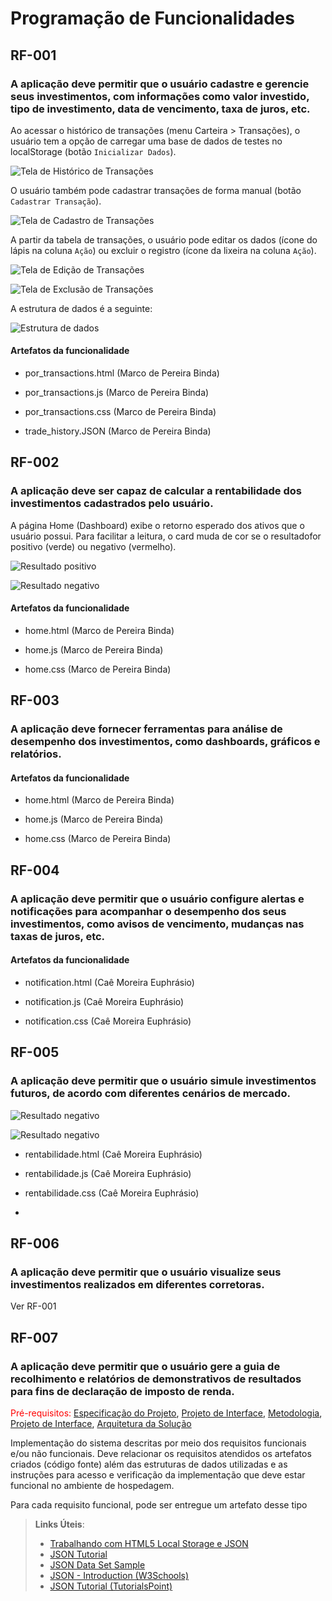 # Programação de Funcionalidades

## RF-001 

### A aplicação deve permitir que o usuário cadastre e gerencie seus investimentos, com informações como valor investido, tipo de investimento, data de vencimento, taxa de juros, etc.

Ao acessar o histórico de transações (menu Carteira > Transações), o usuário tem a opção de carregar uma base de dados de testes no localStorage (botão `Inicializar Dados`). 

![Tela de Histórico de Transações](img/rf_01_transacoes.png)

O usuário também pode cadastrar transações de forma manual (botão `Cadastrar Transação`).

![Tela de Cadastro de Transações](img/rf_01_cadastrar_transacoes.png)

A partir da tabela de transações, o usuário pode editar os dados (ícone do lápis na coluna `Ação`) ou excluir o registro (ícone da lixeira na coluna `Ação`). 

![Tela de Edição de Transações](img/rf_01_editar_transacoes.png)

![Tela de Exclusão de Transações](img/rf_01_excluir_transacoes.png)

A estrutura de dados é a seguinte:

![Estrutura de dados](img/rf_04_estrutura_dados.png)


#### Artefatos da funcionalidade

- por_transactions.html (Marco de Pereira Binda)

- por_transactions.js (Marco de Pereira Binda)

- por_transactions.css (Marco de Pereira Binda)

- trade_history.JSON (Marco de Pereira Binda)

## RF-002 

### A aplicação deve ser capaz de calcular a rentabilidade dos investimentos cadastrados pelo usuário.

A página Home (Dashboard) exibe o retorno esperado dos ativos que o usuário possui. Para facilitar a leitura, o card muda de cor se o resultadofor positivo (verde) ou negativo (vermelho).

![Resultado positivo](img/rf_02_rentabilidade_01.png)

![Resultado negativo](img/rf_02_rentabilidade_02.png)



#### Artefatos da funcionalidade

- home.html (Marco de Pereira Binda)

- home.js (Marco de Pereira Binda)

- home.css (Marco de Pereira Binda)

## RF-003 

### A aplicação deve fornecer ferramentas para análise de desempenho dos investimentos, como dashboards, gráficos e relatórios.

#### Artefatos da funcionalidade

- home.html (Marco de Pereira Binda)

- home.js (Marco de Pereira Binda)

- home.css (Marco de Pereira Binda)

## RF-004 

### A aplicação deve permitir que o usuário configure alertas e notificações para acompanhar o desempenho dos seus investimentos, como avisos de vencimento, mudanças nas taxas de juros, etc.

#### Artefatos da funcionalidade

- notification.html (Caê Moreira Euphrásio)

- notification.js (Caê Moreira Euphrásio)

- notification.css (Caê Moreira Euphrásio)

## RF-005 

### A aplicação deve permitir que o usuário simule investimentos futuros, de acordo com diferentes cenários de mercado.

![Resultado negativo](img/rf_03_simulacao_01.png)

![Resultado negativo](img/rf_03_simulacao_02.png)

- rentabilidade.html (Caê Moreira Euphrásio)

- rentabilidade.js (Caê Moreira Euphrásio)

- rentabilidade.css (Caê Moreira Euphrásio)
- 
## RF-006 

### A aplicação deve permitir que o usuário visualize seus investimentos realizados em diferentes corretoras.

Ver RF-001 

## RF-007 

### A aplicação deve permitir que o usuário gere a guia de recolhimento e relatórios de demonstrativos de resultados para fins de declaração de imposto de renda.


<span style="color:red">Pré-requisitos: <a href="2-Especificação do Projeto.md"> Especificação do Projeto</a></span>, <a href="3-Projeto de Interface.md"> Projeto de Interface</a>, <a href="4-Metodologia.md"> Metodologia</a>, <a href="3-Projeto de Interface.md"> Projeto de Interface</a>, <a href="5-Arquitetura da Solução.md"> Arquitetura da Solução</a>

Implementação do sistema descritas por meio dos requisitos funcionais e/ou não funcionais. Deve relacionar os requisitos atendidos os artefatos criados (código fonte) além das estruturas de dados utilizadas e as instruções para acesso e verificação da implementação que deve estar funcional no ambiente de hospedagem.

Para cada requisito funcional, pode ser entregue um artefato desse tipo

> **Links Úteis**:
>
> - [Trabalhando com HTML5 Local Storage e JSON](https://www.devmedia.com.br/trabalhando-com-html5-local-storage-e-json/29045)
> - [JSON Tutorial](https://www.w3resource.com/JSON)
> - [JSON Data Set Sample](https://opensource.adobe.com/Spry/samples/data_region/JSONDataSetSample.html)
> - [JSON - Introduction (W3Schools)](https://www.w3schools.com/js/js_json_intro.asp)
> - [JSON Tutorial (TutorialsPoint)](https://www.tutorialspoint.com/json/index.htm)
